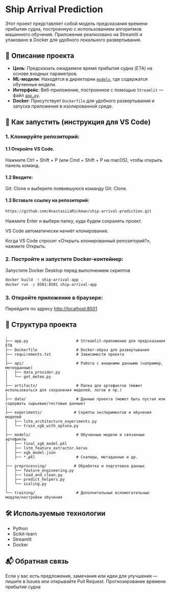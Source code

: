 # Ship Arrival Prediction

Этот проект представляет собой модель предсказания времени прибытия судна, построенную с использованием алгоритмов машинного обучения. Приложение реализовано на Streamlit и упаковано в Docker для удобного локального развертывания.

## 🧠 Описание проекта

- **Цель**: Предсказать ожидаемое время прибытия судна (ETA) на основе входных параметров.
- **ML-модели**: Находятся в директории [`models`](./models), где содержатся обученные модели.
- **Интерфейс**: Веб-приложение, построенное с помощью `Streamlit` — файл [`app.py`](./app.py).
- **Docker**: Присутствует `Dockerfile` для удобного развертывания и запуска приложения в изолированной среде.

## 🚀 Как запустить (инструкция для VS Code)

### 1. Клонируйте репозиторий:

#### 1.1 Откройте VS Code.

Нажмите Ctrl + Shift + P (или Cmd + Shift + P на macOS), чтобы открыть панель команд.

#### 1.2 Введите:

Git: Clone
и выберите появившуюся команду Git: Clone.

#### 1.3 Вставьте ссылку на репозиторий:

```bash
https://github.com/AnastasiiaRickman/ship-arrival-prediction.git
```
Нажмите Enter и выбери папку, куда будем сохранять проект.

VS Code автоматически начнёт клонирование.

Когда VS Code спросит «Открыть клонированный репозиторий?», нажмите Открыть.


### 2. Постройте и запустите Docker-контейнер:

Запустите Docker Desktop перед выполнением скриптов

```bash
docker build -t ship-arrival-app .
docker run -p 8501:8501 ship-arrival-app

```

### 3. Откройте приложение в браузере:

Перейдите по адресу [http://localhost:8501](http://localhost:8501)


## 📁 Структура проекта

```
.
├── app.py                     # Streamlit-приложение для предсказания ETA
├── Dockerfile                 # Docker-образ для развертывания
├── requirements.txt           # Зависимости проекта
│
├── api/                       # Работа с внешними данными (например, метеоданные)
│   ├── data_provider.py
│   └── get_meteo.py
│
├── artifacts/                 # Папка для артефактов (может использоваться для сохранения моделей, логов и пр.)
│
├── data/                      # Данные проекта (может быть пустая или содержать сырьевые/тестовые данные)
│
├── experiments/              # Скрипты экспериментов и обучения моделей
│   ├── lstm_architecture_experiments.py
│   └── train_xgb_with_optuna.py
│
├── models/                    # Обученные модели и связанные артефакты
│   ├── final_xgb_model.pkl
│   ├── lstm_feature_extractor.keras
│   ├── xgb_model.json
│   ├── *.pkl                  # Скалеры, метаданные и др.
│
├── preprocessing/            # Обработка и подготовка данных
│   ├── feature_engineering.py
│   ├── load_and_clean.py
│   ├── predict_helpers.py
│   └── scaling.py
│
└── training/                  # Дополнительные вспомогательные модули/настройки обучения
```

## 🛠 Используемые технологии

- Python
- Scikit-learn
- Streamlit
- Docker

## 📬 Обратная связь

Если у вас есть предложения, замечания или идеи для улучшения — пишите в Issues или открывайте Pull Request.
Прогнозирование времени прибытия судна
